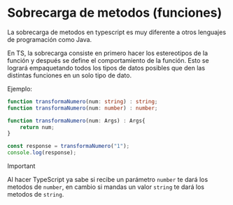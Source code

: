 # Sobrecarga de metodos (funciones)

La sobrecarga de metodos en typescript es muy diferente a otros lenguajes de programación como Java.

En TS, la sobrecarga consiste en primero hacer los estereotipos de la función y después se define el comportamiento de la función. Esto se logrará empaquetando todos los tipos de datos posibles que den las distintas funciones en un solo tipo de dato.

Ejemplo:

```typescript
function transformaNumero(num: string) : string;
function transformaNumero(num: number) : number;

function transformaNumero(num: Args) : Args{
    return num;
}

const response = transformaNumero("1");
console.log(response);
```

> [!IMPORTANT]
> Al hacer TypeScript ya sabe si recibe un parámetro `number` te dará los metodos de `number`, en cambio si mandas un valor `string` te dará los metodos de `string`.